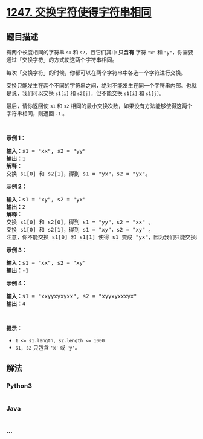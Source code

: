 # [1247. 交换字符使得字符串相同](https://leetcode-cn.com/problems/minimum-swaps-to-make-strings-equal)



## 题目描述

<!-- 这里写题目描述 -->

<p>有两个长度相同的字符串&nbsp;<code>s1</code> 和&nbsp;<code>s2</code>，且它们其中&nbsp;<strong>只含有</strong>&nbsp;字符&nbsp;<code>&quot;x&quot;</code> 和&nbsp;<code>&quot;y&quot;</code>，你需要通过「交换字符」的方式使这两个字符串相同。</p>

<p>每次「交换字符」的时候，你都可以在两个字符串中各选一个字符进行交换。</p>

<p>交换只能发生在两个不同的字符串之间，绝对不能发生在同一个字符串内部。也就是说，我们可以交换&nbsp;<code>s1[i]</code> 和&nbsp;<code>s2[j]</code>，但不能交换&nbsp;<code>s1[i]</code> 和&nbsp;<code>s1[j]</code>。</p>

<p>最后，请你返回使 <code>s1</code> 和 <code>s2</code> 相同的最小交换次数，如果没有方法能够使得这两个字符串相同，则返回&nbsp;<code>-1</code> 。</p>

<p>&nbsp;</p>

<p><strong>示例 1：</strong></p>

<pre><strong>输入：</strong>s1 = &quot;xx&quot;, s2 = &quot;yy&quot;
<strong>输出：</strong>1
<strong>解释：
</strong>交换 s1[0] 和 s2[1]，得到 s1 = &quot;yx&quot;，s2 = &quot;yx&quot;。</pre>

<p><strong>示例 2：</strong></p>

<pre><strong>输入：</strong>s1 = &quot;xy&quot;, s2 = &quot;yx&quot;
<strong>输出：</strong>2
<strong>解释：
</strong>交换 s1[0] 和 s2[0]，得到 s1 = &quot;yy&quot;，s2 = &quot;xx&quot; 。
交换 s1[0] 和 s2[1]，得到 s1 = &quot;xy&quot;，s2 = &quot;xy&quot; 。
注意，你不能交换 s1[0] 和 s1[1] 使得 s1 变成 &quot;yx&quot;，因为我们只能交换属于两个不同字符串的字符。</pre>

<p><strong>示例 3：</strong></p>

<pre><strong>输入：</strong>s1 = &quot;xx&quot;, s2 = &quot;xy&quot;
<strong>输出：</strong>-1
</pre>

<p><strong>示例 4：</strong></p>

<pre><strong>输入：</strong>s1 = &quot;xxyyxyxyxx&quot;, s2 = &quot;xyyxyxxxyx&quot;
<strong>输出：</strong>4
</pre>

<p>&nbsp;</p>

<p><strong>提示：</strong></p>

<ul>
	<li><code>1 &lt;= s1.length, s2.length &lt;= 1000</code></li>
	<li><code>s1, s2</code>&nbsp;只包含&nbsp;<code>&#39;x&#39;</code>&nbsp;或&nbsp;<code>&#39;y&#39;</code>。</li>
</ul>


## 解法

<!-- 这里可写通用的实现逻辑 -->

<!-- tabs:start -->

### **Python3**

<!-- 这里可写当前语言的特殊实现逻辑 -->

```python

```

### **Java**

<!-- 这里可写当前语言的特殊实现逻辑 -->

```java

```

### **...**

```

```

<!-- tabs:end -->

